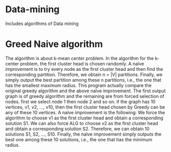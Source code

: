 # Data-mining
Includes algorithms of Data mining

# Greed Naive algorithm
The algorithm is about k-mean center problem. In the algorithm for the k-center problem, the first cluster head is chosen randomly. A naïve improvement is to try every node as the first cluster head and then find the corresponding partition. Therefore, we obtain n = |V| partitions. Finally, we simply output the best partition among these n partitions, i.e., the one that has the smallest maximum radius. This program actually compare the original greedy algorithm and the above naïve improvement. The first output graph is of greedy algorithm and the remaining are from forced selection of nodes. first we select node 1 then node 2 and so on.
 if the graph has 10 vertices, v1, v2, …, v10, then the first cluster head chosen by Greedy can be any of these 10 vertices. A naïve improvement is the following: We force the algorithm to choose v1 as the first cluster head and obtain a corresponding solution S1. We can also force ALG to choose v2 as the first cluster head and obtain a corresponding solution S2. Therefore, we can obtain 10 solutions S1, S2, …, S10. Finally, the naïve improvement simply outputs the best one among these 10 solutions, i.e., the one that has the minimum radius.
